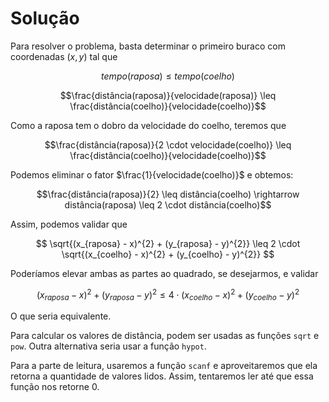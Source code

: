 # Solução

Para resolver o problema, basta determinar o primeiro buraco com coordenadas $(x, y)$ tal que

$$tempo(raposa) \leq tempo(coelho)$$

$$\frac{distância(raposa)}{velocidade(raposa)} \leq \frac{distância(coelho)}{velocidade(coelho)}$$

Como a raposa tem o dobro da velocidade do coelho, teremos que

$$\frac{distância(raposa)}{2 \cdot velocidade(coelho)} \leq \frac{distância(coelho)}{velocidade(coelho)}$$

Podemos eliminar o fator $\frac{1}{velocidade(coelho)}$ e obtemos:

$$\frac{distância(raposa)}{2} \leq distância(coelho) \rightarrow distância(raposa) \leq 2 \cdot distância(coelho)$$

Assim, podemos validar que

$$ \sqrt{(x_{raposa} - x)^{2} + (y_{raposa} - y)^{2}} \leq 2 \cdot \sqrt{(x_{coelho} - x)^{2} + (y_{coelho} - y)^{2}} $$ 

Poderíamos elevar ambas as partes ao quadrado, se desejarmos, e validar

$$ (x_{raposa} - x)^{2} + (y_{raposa} - y)^{2} \leq 4 \cdot (x_{coelho} - x)^{2} + (y_{coelho} - y)^{2} $$ 

O que seria equivalente.

Para calcular os valores de distância, podem ser usadas as funções `sqrt` e `pow`. Outra alternativa seria usar a função `hypot`.

Para a parte de leitura, usaremos a função `scanf` e aproveitaremos que ela retorna a quantidade de valores lidos. Assim, tentaremos ler até que essa função nos retorne 0.
